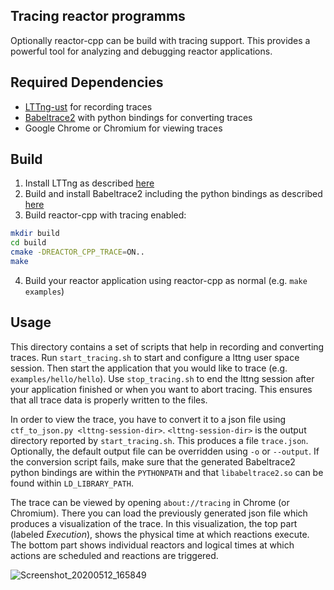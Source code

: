 Tracing reactor programms
---

Optionally reactor-cpp can be build with tracing support. This provides a
powerful tool for analyzing and debugging reactor applications.

## Required Dependencies

- [LTTng-ust](https://lttng.org) for recording traces
- [Babeltrace2](https://babeltrace.org/) with python bindings for converting traces
- Google Chrome or Chromium for viewing traces

## Build

1. Install LTTng as described [here](https://lttng.org/docs/#doc-installing-lttng)
2. Build and install Babeltrace2 including the python bindings as described [here](https://github.com/efficios/babeltrace/blob/stable-2.0/README.adoc)
3. Build reactor-cpp with tracing enabled:
```sh
mkdir build
cd build
cmake -DREACTOR_CPP_TRACE=ON..
make
```
4. Build your reactor application using reactor-cpp as normal (e.g. `make examples`)

## Usage

This directory contains a set of scripts that help in recording and converting
traces. Run `start_tracing.sh` to start and configure a lttng user space session. Then
start the application that you would like to trace
(e.g. `examples/hello/hello`). Use `stop_tracing.sh` to end the lttng session
after your application finished or when you want to abort tracing. This ensures
that all trace data is properly written to the files.

In order to view the trace, you have to convert it to a json file using
`ctf_to_json.py <lttng-session-dir>`. `<lttng-session-dir>` is the output
directory reported by `start_tracing.sh`. This produces a file
`trace.json`. Optionally, the default output file can be overridden using `-o`
or `--output`. If the conversion script fails, make sure that the generated
Babeltrace2 python bindings are within the `PYTHONPATH` and that `libabeltrace2.so` can be found
within `LD_LIBRARY_PATH`.

The trace can be viewed by opening `about://tracing` in Chrome (or
Chromium). There you can load the previously generated json file which produces
a visualization of the trace. In this visualization,  the top part (labeled *Execution*),
shows the physical time at which reactions execute. The bottom part shows individual reactors and logical times at which
actions are scheduled and reactions are triggered.

![Screenshot_20200512_165849](https://user-images.githubusercontent.com/6460123/81709144-fcb29a00-9471-11ea-9032-95cb6a368e98.png)

